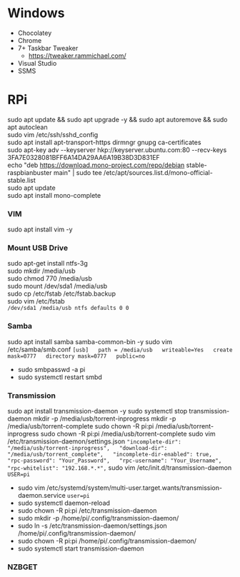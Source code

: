 # Windows
* Chocolatey
* Chrome
* 7+ Taskbar Tweaker
  * https://tweaker.rammichael.com/
* Visual Studio
* SSMS


# RPi
sudo apt update && sudo apt upgrade -y && sudo apt autoremove && sudo apt autoclean  
sudo vim /etc/ssh/sshd_config  
sudo apt install apt-transport-https dirmngr gnupg ca-certificates  
sudo apt-key adv --keyserver hkp://keyserver.ubuntu.com:80 --recv-keys 3FA7E0328081BFF6A14DA29AA6A19B38D3D831EF  
echo "deb https://download.mono-project.com/repo/debian stable-raspbianbuster main" | sudo tee /etc/apt/sources.list.d/mono-official-stable.list  
sudo apt update  
sudo apt install mono-complete


### VIM
sudo apt install vim -y

### Mount USB Drive
sudo apt-get install ntfs-3g  
sudo mkdir /media/usb  
sudo chmod 770 /media/usb  
sudo mount /dev/sda1 /media/usb  
sudo cp /etc/fstab /etc/fstab.backup  
sudo vim /etc/fstab  
`/dev/sda1 /media/usb ntfs defaults 0 0`

### Samba
sudo apt install samba samba-common-bin -y
sudo vim /etc/samba/smb.conf
`[usb]  
   path = /media/usb  
   writeable=Yes  
   create mask=0777  
   directory mask=0777  
   public=no`
* sudo smbpasswd -a pi
* sudo systemctl restart smbd

### Transmission
sudo apt install transmission-daemon -y
sudo systemctl stop transmission-daemon
mkdir -p /media/usb/torrent-inprogress
mkdir -p /media/usb/torrent-complete
sudo chown -R pi:pi /media/usb/torrent-inprogress
sudo chown -R pi:pi /media/usb/torrent-complete
sudo vim /etc/transmission-daemon/settings.json
`"incomplete-dir": "/media/usb/torrent-inprogress",  
"download-dir": "/media/usb/torrent_complete",  
"incomplete-dir-enabled": true,  
"rpc-password": "Your_Password",  
"rpc-username": "Your_Username",  
"rpc-whitelist": "192.168.*.*",`
sudo vim /etc/init.d/transmission-daemon  
`USER=pi`
* sudo vim /etc/systemd/system/multi-user.target.wants/transmission-daemon.service
`user=pi`
* sudo systemctl daemon-reload
* sudo chown -R pi:pi /etc/transmission-daemon
* sudo mkdir -p /home/pi/.config/transmission-daemon/
* sudo ln -s /etc/transmission-daemon/settings.json /home/pi/.config/transmission-daemon/
* sudo chown -R pi:pi /home/pi/.config/transmission-daemon/
* sudo systemctl start transmission-daemon

### NZBGET
























